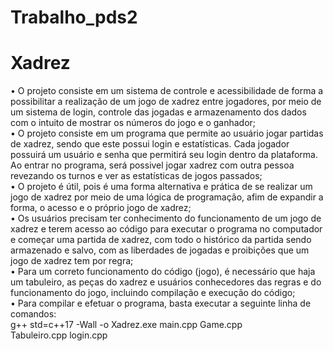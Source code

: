 # Trabalho_pds2
# Xadrez


• O projeto consiste em um sistema de controle e acessibilidade de forma a possibilitar a realização de um jogo de xadrez entre jogadores, por meio de um sistema de login, controle das jogadas e armazenamento dos dados com o intuito de mostrar os números do jogo e o ganhador;<br/>
• O projeto consiste em um programa que permite ao usuário jogar partidas de xadrez, sendo que este possui login e estatísticas. Cada jogador possuirá um usuário e senha que permitirá seu login dentro da plataforma. Ao entrar no programa, será possivel jogar xadrez com outra pessoa revezando os turnos e ver as estatísticas de jogos passados;<br/>
• O projeto é útil, pois é uma forma alternativa e prática de se realizar um jogo de xadrez por meio de uma lógica de programação, afim de expandir a forma, o acesso e o próprio jogo de xadrez; <br/>
• Os usuários precisam ter conhecimento do funcionamento de um jogo de xadrez e terem acesso ao código para executar o programa no computador e começar uma partida de xadrez, com todo o histórico da partida sendo armazenado e salvo, com as liberdades de jogadas e proibições que um jogo de xadrez tem por regra;<br/>
• Para um correto funcionamento do código (jogo), é necessário que haja um tabuleiro, as peças do xadrez e usuários conhecedores das regras e do funcionamento do jogo, incluindo compilação e execução do código;<br/>
• Para compilar e efetuar o programa, basta executar a seguinte linha de comandos:<br/>
  g++ std=c++17 -Wall -o Xadrez.exe main.cpp Game.cpp Tabuleiro.cpp login.cpp
